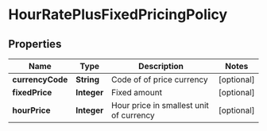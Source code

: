 
# HourRatePlusFixedPricingPolicy

## Properties
Name | Type | Description | Notes
------------ | ------------- | ------------- | -------------
**currencyCode** | **String** | Code of of price currency |  [optional]
**fixedPrice** | **Integer** | Fixed amount |  [optional]
**hourPrice** | **Integer** | Hour price in smallest unit of currency |  [optional]



